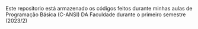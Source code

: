 Este repositorio está armazenado os códigos feitos durante minhas aulas de Programação Básica (C-ANSI) DA Faculdade durante o primeiro semestre (2023/2)